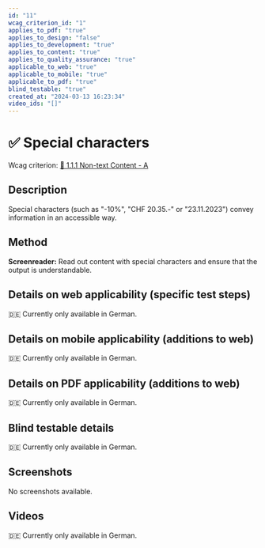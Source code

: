 ```yaml
---
id: "11"
wcag_criterion_id: "1"
applies_to_pdf: "true"
applies_to_design: "false"
applies_to_development: "true"
applies_to_content: "true"
applies_to_quality_assurance: "true"
applicable_to_web: "true"
applicable_to_mobile: "true"
applicable_to_pdf: "true"
blind_testable: "true"
created_at: "2024-03-13 16:23:34"
video_ids: "[]"
---
```


# ✅ Special characters

Wcag criterion: [📜 1.1.1 Non-text Content - A](..)

## Description

Special characters (such as "-10%", "CHF 20.35.-" or "23.11.2023") convey information in an accessible way.

## Method

**Screenreader:** Read out content with special characters and ensure that the output is understandable.

## Details on web applicability (specific test steps)

🇩🇪 Currently only available in German.

## Details on mobile applicability (additions to web)

🇩🇪 Currently only available in German.

## Details on PDF applicability (additions to web)

🇩🇪 Currently only available in German.

## Blind testable details

🇩🇪 Currently only available in German.

## Screenshots

No screenshots available.

## Videos

🇩🇪 Currently only available in German.
